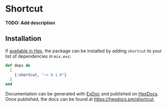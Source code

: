 # Shortcut

**TODO: Add description**

## Installation

If [available in Hex](https://hex.pm/docs/publish), the package can be installed
by adding `shortcut` to your list of dependencies in `mix.exs`:

```elixir
def deps do
  [
    {:shortcut, "~> 0.1.0"}
  ]
end
```

Documentation can be generated with [ExDoc](https://github.com/elixir-lang/ex_doc)
and published on [HexDocs](https://hexdocs.pm). Once published, the docs can
be found at <https://hexdocs.pm/shortcut>.

